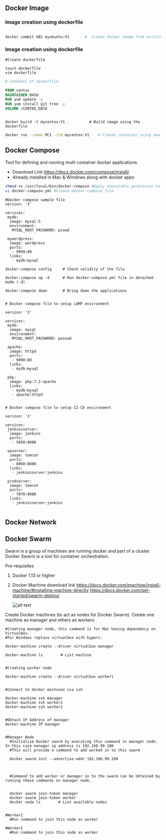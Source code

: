 



## Docker Image

### Image creation using dockerfile

```sh

docker commit UB1 myubuntu:V1       #  Create docker image from existing container 'UB1'

```


### Image creation using dockerfile

```shell
#Create dockerfile

touch dockerfile
vim dockerfile

```

```dockerfile
# Contents of dockerfile

FROM centos
MAINTAINER B4SU
RUN yum update -y
RUN yum install git tree -y
VOLUME /CENTOS_DATA

```

```shell

docker build -t mycentos:V1 .         # Build image using the dockerfile

```

```sh
docker run --name MC1 -itd mycentos:V1    # Create container using newly created image - mycentos:V1
```


## Docker Compose
Tool for defining and running multi container docker applications.
- Download Link https://docs.docker.com/compose/install/
- Already installed in Mac & Windows along with docker apps


```sh
chmod +x /usr/local/bin/docker-compose #Apply executable permission to the binary
vi docker-compose.yml #Create docker-compose file

```

```docker-compose
#Docker compose sample file
version: '3'

services:
 mydb:
  image: mysql:5
  environment:
   MYSQL_ROOT_PASSWORD: psswd

 mywordpress:
  image: wordpress
  ports:
   - 9999:80
  links:
   - mydb:mysql

```

```docker-compose
docker-compose config     # Check validity of the file

docker-compose up -d      # Run docker-compose.yml file in detached mode (-d)

docker-compose down       # Bring down the applications

```

```docker-compose

# Docker compose file to setup LAMP environment

version: '3'

services:
 mydb:
  image: mysql
  environment:
   MYSQL_ROOT_PASSWORD: passwd

 apache:
  image: httpd
  ports:
   - 9090:80
  links:
   - mydb:mysql

 php:
  image: php:7.2-apache
  links:
   - mydb:mysql
   - apache:httpd


# Docker compose file to setup CI-CD environment

version: '3'

services:
 jenkinsserver:
  image: jenkins
  ports:
   - 5050:8080

 qaserver:
  image: tomcat
  ports:
   - 6060:8080
  links:
   - jenkinsserver:jenkins

 prodserver:
  image: tomcat
  ports:
   - 7070:8080
  links:
   - jenkinsserver:jenkins


```


## Docker Network


## Docker Swarm
Swarm is a group of machines are running docker and part of a cluster.
Docker Swarm is a tool for container orchestration.

Pre-requisites
1. Docker 1.13 or higher
2. Docker Machine download link
    https://docs.docker.com/machine/install-machine/#installing-machine-directly
    https://docs.docker.com/get-started/swarm-deploy/


    ![alt text][logo]

    [logo]: https://docs.docker.com/engine/swarm/images/services-diagram.png "Logo Title Text 2"


Create Docker machines (to act as nodes for Docker Swarm). Create one machine as manager and others as workers

```docker
#Creating manager node, this command is for Mac having dependency on VirtualBox.
#For Windows replace virtualbox with hyperv.

docker-machine create --driver virtualbox manager

docker-machine ls        # List machine


#Creating worker node

docker-machine create --driver virtualbox worker1


#Connect to docker machines via ssh

docker-machine ssh manager
docker-machine ssh worker1
docker-machine ssh worker2


#Obtain IP Address of manager
docker-machine IP manager


#Manager Node
  #Initialize Docker swarm by executing this command in manager node. In this case manager ip address is 192.168.99.100
  #This will provide a command to add worked in to this swarm

  docker swarm init --advertise-addr 192.168.99.100



  #Command to add worker or manager in to the swarm can be obtained by running these commands on manager node.


  docker swarm join-token manager
  docker swarm join-token worker
  docker node ls        # List available nodes


#Worker1
  #Run command to join this node as worker

#Worker2
  #Run command to join this node as worker




```  
